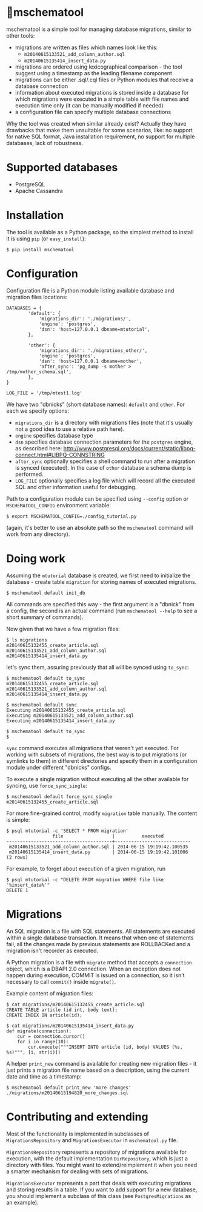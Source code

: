 mschematool
===========

mschematool is a simple tool for managing database migrations, similar to other tools:

* migrations are written as files which names look like this:
  * `m20140615133521_add_column_author.sql`
  * `m20140615135414_insert_data.py`
* migrations are ordered using lexicographical comparison - the tool suggest using a timestamp as the leading filename component
* migrations can be either .sql/.cql files or Python modules that receive a database connection
* information about executed migrations is stored inside a database for which migrations were executed in a simple table with file names and execution time only (it can be manually modified if needed)
* a configuration file can specify multiple database connections

Why the tool was created when similar already exist? Actually they have drawbacks that make them unsuitable for some scenarios, like: no support for native SQL format, Java installation requirement, no support for multiple databases, lack of robustness.

Supported databases
===================
* PostgreSQL
* Apache Cassandra

Installation
============
The tool is available as a Python package, so the simplest method to install it is using `pip` (or `easy_install`):
```
$ pip install mschematool
```

Configuration
=============
Configuration file is a Python module listing available database and migration files locations:

```
DATABASES = {
        'default': {
            'migrations_dir': './migrations/',
            'engine': 'postgres',
            'dsn': 'host=127.0.0.1 dbname=mtutorial',
        },

        'other': {
            'migrations_dir': './migrations_other/',
            'engine': 'postgres',
            'dsn': 'host=127.0.0.1 dbname=mother',
            'after_sync': 'pg_dump -s mother > /tmp/mother_schema.sql',
        },
}

LOG_FILE = '/tmp/mtest1.log'
```

We have two "dbnicks" (short database names): `default` and `other`. For each we specify options:
* `migrations_dir` is a directory with migrations files (note that it's usually not a good idea to use a relative path here).
* `engine` specifies database type
* `dsn` specifies database connection parameters for the `postgres` engine, as described here: http://www.postgresql.org/docs/current/static/libpq-connect.html#LIBPQ-CONNSTRING
* `after_sync` optionally specifies a shell command to run after a migration is synced (executed). In the case of `other` database a schema dump is performed.
* `LOG_FILE` optionally specifies a log file which will record all the executed SQL and other information useful for debugging.


Path to a configuration module can be specified using `--config` option or `MSCHEMATOOL_CONFIG` environment variable:
```
$ export MSCHEMATOOL_CONFIG=./config_tutorial.py
```
(again, it's better to use an absolute path so the `mschematool` command will work from any directory).

Doing work
==========
Assuming the `mtutorial` database is created, we first need to initialize the database - create table `migration` for storing names of executed migrations.
```
$ mschematool default init_db
```
All commands are specified this way - the first argument is a "dbnick" from a config, the second is an actual command (run `mschematool --help` to see a short summary of commands).

Now given that we have a few migration files:
```
$ ls migrations 
m20140615132455_create_article.sql
m20140615133521_add_column_author.sql
m20140615135414_insert_data.py

```
let's sync them, assuring previously that all will be synced using `to_sync`:
```
$ mschematool default to_sync
m20140615132455_create_article.sql
m20140615133521_add_column_author.sql
m20140615135414_insert_data.py

$ mschematool default sync   
Executing m20140615132455_create_article.sql
Executing m20140615133521_add_column_author.sql
Executing m20140615135414_insert_data.py

$ mschematool default to_sync
$

```
`sync` command executes all migrations that weren't yet executed. For working with subsets of migrations, the best way is to put migrations (or symlinks to them) in different directories and specify them in a configuration module under different "dbnicks" configs.

To execute a single migration without executing all the other available for syncing, use `force_sync_single`:
```
$ mschematool default force_sync_single m20140615132455_create_article.sql
```

For more fine-grained control, modify `migration` table manually. The content is simple:
```
$ psql mtutorial -c 'SELECT * FROM migration'
                 file                  |          executed          
---------------------------------------+----------------------------
 m20140615133521_add_column_author.sql | 2014-06-15 19:19:42.100535
 m20140615135414_insert_data.py        | 2014-06-15 19:19:42.101006
(2 rows)
```

For example, to forget about execution of a given migration, run
```
$ psql mtutorial -c "DELETE FROM migration WHERE file like '%insert_data%'"
DELETE 1
```

Migrations
==========
An SQL migration is a file with SQL statements. All statements are executed within a single database transaction. It means that when one of statements fail, all the changes made by previous statements are ROLLBACKed and a migration isn't recorder as executed.

A Python migration is a file with `migrate` method that accepts a `connection` object, which is a DBAPI 2.0 connection. When an exception does not happen during execution, COMMIT is issued on a connection, so it isn't necessary to call `commit()` inside `migrate()`.

Example content of migration files:
```
$ cat migrations/m20140615132455_create_article.sql
CREATE TABLE article (id int, body text);
CREATE INDEX ON article(id);

$ cat migrations/m20140615135414_insert_data.py 
def migrate(connection):
    cur = connection.cursor()
    for i in range(10):
        cur.execute("""INSERT INTO article (id, body) VALUES (%s, %s)""", [i, str(i)])
```

A helper `print_new` command is available for creating new migration files - it just prints a migration file name based on a description, using the current date and time as a timestamp:
```
$ mschematool default print_new 'more changes'    
./migrations/m20140615194820_more_changes.sql
```

Contributing and extending
==========================
Most of the functionality is implemented in subclasses of `MigrationsRepository` and `MigrationsExecutor` in `mschematool.py` file.

`MigrationsRepository` represents a repository of migrations available for execution, with the default implementation `DirRepository`, which is just a directory with files. You might want to extend/reimplement it when you need a smarter mechanism for dealing with sets of migrations.

`MigrationsExecutor` represents a part that deals with executing migrations and storing results in a table. If you want to add support for a new database, you should implement a subclass of this class (see `PostgresMigrations` as an example).
